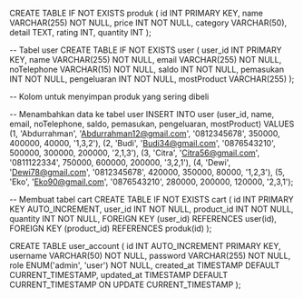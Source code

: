 CREATE TABLE IF NOT EXISTS produk (
    id INT PRIMARY KEY,
    name VARCHAR(255) NOT NULL,
    price INT NOT NULL,
    category VARCHAR(50),
    detail TEXT,
    rating INT,
    quantity INT
);

-- Tabel user
CREATE TABLE IF NOT EXISTS user (
    user_id INT PRIMARY KEY,
    name VARCHAR(255) NOT NULL,
    email VARCHAR(255) NOT NULL,
    noTelephone VARCHAR(15) NOT NULL,
    saldo INT NOT NULL,
    pemasukan INT NOT NULL,
    pengeluaran INT NOT NULL,
    mostProduct VARCHAR(255) 
);

-- Kolom untuk menyimpan produk yang sering dibeli

-- Menambahkan data ke tabel user
INSERT INTO user (user_id, name, email, noTelephone, saldo, pemasukan, pengeluaran, mostProduct)
VALUES (1, 'Abdurrahman', 'Abdurrahman12@gmail.com', '0812345678', 350000, 400000, 40000, '1,3,2'),
(2, 'Budi', 'Budi34@gmail.com', '0876543210', 500000, 300000, 200000, '2,1,3'),
(3, 'Citra', 'Citra56@gmail.com', '0811122334', 750000, 600000, 200000, '3,2,1'),
(4, 'Dewi', 'Dewi78@gmail.com', '0812345678', 420000, 350000, 80000, '1,2,3'),
(5, 'Eko', 'Eko90@gmail.com', '0876543210', 280000, 200000, 120000, '2,3,1');

-- Membuat tabel cart
CREATE TABLE IF NOT EXISTS cart (
    id INT PRIMARY KEY AUTO_INCREMENT,
    user_id INT NOT NULL,
    product_id INT NOT NULL,
    quantity INT NOT NULL,
    FOREIGN KEY (user_id) REFERENCES user(id),
    FOREIGN KEY (product_id) REFERENCES produk(id)
);


CREATE TABLE user_account (
    id INT AUTO_INCREMENT PRIMARY KEY,
    username VARCHAR(50) NOT NULL,
    password VARCHAR(255) NOT NULL,
    role ENUM('admin', 'user') NOT NULL,
    created_at TIMESTAMP DEFAULT CURRENT_TIMESTAMP,
    updated_at TIMESTAMP DEFAULT CURRENT_TIMESTAMP ON UPDATE CURRENT_TIMESTAMP
);
